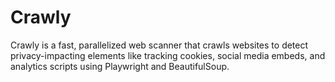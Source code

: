 # Crawly
Crawly is a fast, parallelized web scanner that crawls websites to detect privacy-impacting elements like tracking cookies, social media embeds, and analytics scripts using Playwright and BeautifulSoup.
